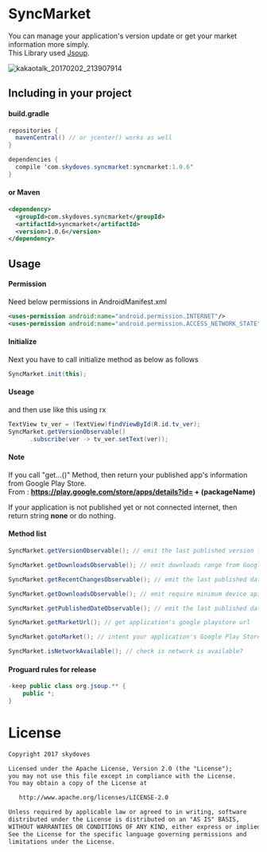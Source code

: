 # SyncMarket
You can manage your application's version update or get your market information more simply.<br>
This Library used [Jsoup](https://jsoup.org/).

![kakaotalk_20170202_213907914](https://cloud.githubusercontent.com/assets/24237865/22550481/9fd478da-e993-11e6-9ca5-cfcff0e2dd26.jpg)

 
## Including in your project
#### build.gradle
```java
repositories {
  mavenCentral() // or jcenter() works as well
}

dependencies {
  compile 'com.skydoves.syncmarket:syncmarket:1.0.6'
}
```

#### or Maven
```xml
<dependency>
  <groupId>com.skydoves.syncmarket</groupId>
  <artifactId>syncmarket</artifactId>
  <version>1.0.6</version>
</dependency>
```
    
## Usage
#### Permission
Need below permissions in AndroidManifest.xml
```xml
<uses-permission android:name="android.permission.INTERNET"/>
<uses-permission android:name="android.permission.ACCESS_NETWORK_STATE"/>
```

#### Initialize
Next you have to call initialize method as below as follows
```java
SyncMarket.init(this);
```

#### Useage
and then use like this using rx
```java
TextView tv_ver = (TextView)findViewById(R.id.tv_ver);
SyncMarket.getVersionObservable()
	  .subscribe(ver -> tv_ver.setText(ver));
```

#### Note
If you call "get...()" Method, then return your published app's information from Google Play Store.<br>
From : **https://play.google.com/store/apps/details?id= + (packageName)**

If your application is not published yet or not connected internet, then return string **none** or do nothing.

#### Method list
```java
SyncMarket.getVersionObservable(); // emit the last published version from Google Play Store
```
```java
SyncMarket.getDownloadsObservable(); // emit downloads range from Google Play Store
```
```java
SyncMarket.getRecentChangesObservable(); // emit the last published date from Google Play Store as string array
```
```java
SyncMarket.getDownloadsObservable(); // emit require minimum device api level from Google Play Store
```
```java
SyncMarket.getPublishedDateObservable(); // emit the last published date from Google Play Store
```
```java
SyncMarket.getMarketUrl(); // get application's google playstore url
```
```java
SyncMarket.gotoMarket(); // intent your application's Google Play Store Page
```
```java
SyncMarket.isNetworkAvailable(); // check is network is available? 
```
#### Proguard rules for release
```java
-keep public class org.jsoup.** {
	public *;
}
```

# License
```xml
Copyright 2017 skydoves

Licensed under the Apache License, Version 2.0 (the "License");
you may not use this file except in compliance with the License.
You may obtain a copy of the License at

   http://www.apache.org/licenses/LICENSE-2.0

Unless required by applicable law or agreed to in writing, software
distributed under the License is distributed on an "AS IS" BASIS,
WITHOUT WARRANTIES OR CONDITIONS OF ANY KIND, either express or implied.
See the License for the specific language governing permissions and
limitations under the License.
```
